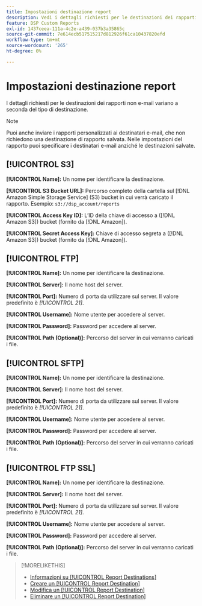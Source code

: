 ```yaml
---
title: Impostazioni destinazione report
description: Vedi i dettagli richiesti per le destinazioni dei rapporti, per tipo di destinazione.
feature: DSP Custom Reports
exl-id: 1437ceea-111a-4c2e-a439-037b3a35865c
source-git-commit: 7e614ecb517515217d812926f61ca10437820efd
workflow-type: tm+mt
source-wordcount: '265'
ht-degree: 0%

---
```


# Impostazioni destinazione report

I dettagli richiesti per le destinazioni dei rapporti non e-mail variano a seconda del tipo di destinazione.

>[!NOTE]
>
> Puoi anche inviare i rapporti personalizzati ai destinatari e-mail, che non richiedono una destinazione di rapporto salvata. Nelle impostazioni del rapporto puoi specificare i destinatari e-mail anziché le destinazioni salvate.

## [!UICONTROL S3]

**[!UICONTROL Name]:** Un nome per identificare la destinazione.

**[!UICONTROL S3 Bucket URL]:** Percorso completo della cartella sul [!DNL Amazon Simple Storage Service] (S3) bucket in cui verrà caricato il rapporto. Esempio: `s3://dsp_account/reports`

**[!UICONTROL Access Key ID]:** L’ID della chiave di accesso a ([!DNL Amazon S3]) bucket (fornito da [!DNL Amazon]).

**[!UICONTROL Secret Access Key]:** Chiave di accesso segreta a ([!DNL Amazon S3]) bucket (fornito da [!DNL Amazon]).

## [!UICONTROL FTP]

**[!UICONTROL Name]:** Un nome per identificare la destinazione.

**[!UICONTROL Server]:** Il nome host del server.

**[!UICONTROL Port]:** Numero di porta da utilizzare sul server. Il valore predefinito è *[!UICONTROL 21]*.

**[!UICONTROL Username]:** Nome utente per accedere al server.

**[!UICONTROL Password]:** Password per accedere al server.

**[!UICONTROL Path (Optional)]:** Percorso del server in cui verranno caricati i file.

## [!UICONTROL SFTP]

**[!UICONTROL Name]:** Un nome per identificare la destinazione.

**[!UICONTROL Server]:** Il nome host del server.

**[!UICONTROL Port]:** Numero di porta da utilizzare sul server. Il valore predefinito è *[!UICONTROL 21]*.

**[!UICONTROL Username]:** Nome utente per accedere al server.

**[!UICONTROL Password]:** Password per accedere al server.

**[!UICONTROL Path (Optional)]:** Percorso del server in cui verranno caricati i file.

## [!UICONTROL FTP SSL]

**[!UICONTROL Name]:** Un nome per identificare la destinazione.

**[!UICONTROL Server]:** Il nome host del server.

**[!UICONTROL Port]:** Numero di porta da utilizzare sul server. Il valore predefinito è *[!UICONTROL 21]*.

**[!UICONTROL Username]:** Nome utente per accedere al server.

**[!UICONTROL Password]:** Password per accedere al server.

**[!UICONTROL Path (Optional)]:** Percorso del server in cui verranno caricati i file.

>[!MORELIKETHIS]
>
>* [Informazioni su [!UICONTROL Report Destinations]](/help/dsp/reports/report-destinations/report-destination-about.md)
>* [Creare un [!UICONTROL Report Destination]](/help/dsp/reports/report-destinations/report-destination-create.md)
>* [Modifica un [!UICONTROL Report Destination]](/help/dsp/reports/report-destinations/report-destination-edit.md)
>* [Eliminare un [!UICONTROL Report Destination]](/help/dsp/reports/report-destinations/report-destination-delete.md)

